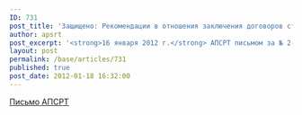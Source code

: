 ```yaml
---
ID: 731
post_title: 'Защищено: Рекомендации в отношения заключения договоров страхования'
author: apsrt
post_excerpt: '<strong>16 января 2012 г.</strong> АПСРТ письмом за № 2-01/317 направлены организациям-членам ассоциации рекомендации в отношении заключения договоров страхования опасных производственных объектов в связи со вступлением в силу с 1 января 2012 г. федерального закона от 27 июля 2010 года № 225-ФЗ «Об обязательном страховании гражданской ответственности владельца опасного объекта за причинение вреда в результате аварии на опасном объекте».'
layout: post
permalink: /base/articles/731
published: true
post_date: 2012-01-18 16:32:00
---
```

<a href="http://www.apsrt.ru/docs/2-01-317.doc">Письмо АПСРТ</a>